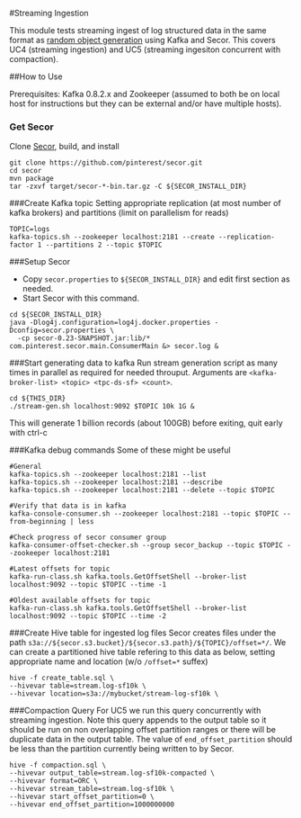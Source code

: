 #Streaming Ingestion

This module tests streaming ingest of log structured data in the same format as [random object generation](../random_object_generation) using Kafka and Secor. This covers UC4 (streaming ingestion) and UC5 (streaming ingesiton concurrent with compaction).

##How to Use

Prerequisites: Kafka 0.8.2.x and Zookeeper (assumed to both be on local host for instructions but they can be external and/or have multiple hosts).

### Get Secor
Clone [Secor](https://github.com/pinterest/secor), build, and install
```
git clone https://github.com/pinterest/secor.git
cd secor
mvn package
tar -zxvf target/secor-*-bin.tar.gz -C ${SECOR_INSTALL_DIR}
```

###Create Kafka topic
Setting appropriate replication (at most number of kafka brokers) and partitions (limit on parallelism for reads)
```
TOPIC=logs
kafka-topics.sh --zookeeper localhost:2181 --create --replication-factor 1 --partitions 2 --topic $TOPIC
```

###Setup Secor
* Copy `secor.properties` to `${SECOR_INSTALL_DIR}` and edit first section as needed.
* Start Secor with this command.
```
cd ${SECOR_INSTALL_DIR}
java -Dlog4j.configuration=log4j.docker.properties -Dconfig=secor.properties \
  -cp secor-0.23-SNAPSHOT.jar:lib/* com.pinterest.secor.main.ConsumerMain &> secor.log &
```

###Start generating data to kafka
Run stream generation script as many times in parallel as required for needed throuput. Arguments are `<kafka-broker-list> <topic> <tpc-ds-sf> <count>`.
```
cd ${THIS_DIR}
./stream-gen.sh localhost:9092 $TOPIC 10k 1G &
```
This will generate 1 billion records (about 100GB) before exiting, quit early with ctrl-c

###Kafka debug commands
Some of these might be useful
```
#General
kafka-topics.sh --zookeeper localhost:2181 --list
kafka-topics.sh --zookeeper localhost:2181 --describe
kafka-topics.sh --zookeeper localhost:2181 --delete --topic $TOPIC

#Verify that data is in kafka
kafka-console-consumer.sh --zookeeper localhost:2181 --topic $TOPIC --from-beginning | less

#Check progress of secor consumer group
kafka-consumer-offset-checker.sh --group secor_backup --topic $TOPIC --zookeeper localhost:2181

#Latest offsets for topic
kafka-run-class.sh kafka.tools.GetOffsetShell --broker-list localhost:9092 --topic $TOPIC --time -1

#Oldest available offsets for topic
kafka-run-class.sh kafka.tools.GetOffsetShell --broker-list localhost:9092 --topic $TOPIC --time -2
```

###Create Hive table for ingested log files
Secor creates files under the path `s3a://${secor.s3.bucket}/${secor.s3.path}/${TOPIC}/offset=*/`. We can create a partitioned hive table refering to this data as below, setting appropriate name and location (w/o `/offset=*` suffex)
```
hive -f create_table.sql \
--hivevar table=stream.log-sf10k \
--hivevar location=s3a://mybucket/stream-log-sf10k \
```

###Compaction Query
For UC5 we run this query concurrently with streaming ingestion. Note this query appends to the output table so it should be run on non overlapping offset partition ranges or there will be duplicate data in the output table. The value of `end_offset_partition` should be less than the partition currently being written to by Secor.
```
hive -f compaction.sql \
--hivevar output_table=stream.log-sf10k-compacted \
--hivevar format=ORC \
--hivevar stream_table=stream.log-sf10k \
--hivevar start_offset_partition=0 \
--hivevar end_offset_partition=1000000000
```
